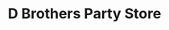 ---
title: "D Brothers Party Store"
url: /sterling-heights/d-brothers-party-store/
shop: Lebensmittel
---